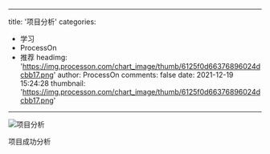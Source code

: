 
---
title: '项目分析'
categories: 
 - 学习
 - ProcessOn
 - 推荐
headimg: 'https://img.processon.com/chart_image/thumb/6125f0d66376896024dcbb17.png'
author: ProcessOn
comments: false
date: 2021-12-19 15:24:28
thumbnail: 'https://img.processon.com/chart_image/thumb/6125f0d66376896024dcbb17.png'
---

<div>   
<img class="thumb" alt="项目分析" src="https://img.processon.com/chart_image/thumb/6125f0d66376896024dcbb17.png" referrerpolicy="no-referrer">
<p>项目成功分析</p>  
</div>
            
